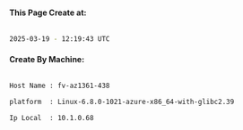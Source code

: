 
   
#### This Page Create at:

```bash

2025-03-19 - 12:19:43 UTC

```

#### Create By Machine:

```bash

Host Name : fv-az1361-438

platform  : Linux-6.8.0-1021-azure-x86_64-with-glibc2.39

Ip Local  : 10.1.0.68

```

